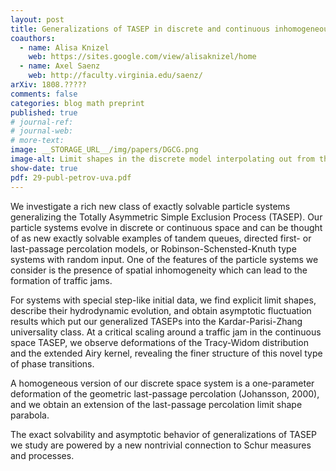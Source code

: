 ```yaml
---
layout: post
title: Generalizations of TASEP in discrete and continuous inhomogeneous space
coauthors: 
  - name: Alisa Knizel
    web: https://sites.google.com/view/alisaknizel/home
  - name: Axel Saenz
    web: http://faculty.virginia.edu/saenz/
arXiv: 1808.?????
comments: false
categories: blog math preprint
published: true
# journal-ref:
# journal-web:
# more-text:
image: __STORAGE_URL__/img/papers/DGCG.png
image-alt: Limit shapes in the discrete model interpolating out from the geometric corner growth
show-date: true
pdf: 29-publ-petrov-uva.pdf
---
```


We investigate a rich new class of exactly solvable particle systems generalizing the Totally Asymmetric Simple Exclusion Process (TASEP). Our particle systems evolve in discrete or continuous space and can be thought of as new exactly solvable examples of tandem queues, directed first- or last-passage percolation models, or Robinson-Schensted-Knuth type systems with random input. One of the features of the particle systems we consider is the presence of spatial inhomogeneity which can lead to the formation of traffic jams.

<!--more-->

For systems with special step-like initial data, we find explicit limit shapes, describe their hydrodynamic evolution, and obtain asymptotic fluctuation results which put our generalized TASEPs into the Kardar-Parisi-Zhang universality class. At a critical scaling around a traffic jam in the continuous space TASEP, we observe deformations of the Tracy-Widom distribution and the extended Airy kernel, revealing the finer structure of this novel type of phase transitions.

A homogeneous version of our discrete space system is a one-parameter deformation of the geometric last-passage percolation (Johansson, 2000), and we obtain an extension of the last-passage percolation limit shape parabola.

The exact solvability and asymptotic behavior of generalizations of TASEP we study are powered by a new nontrivial connection to Schur measures and processes. 